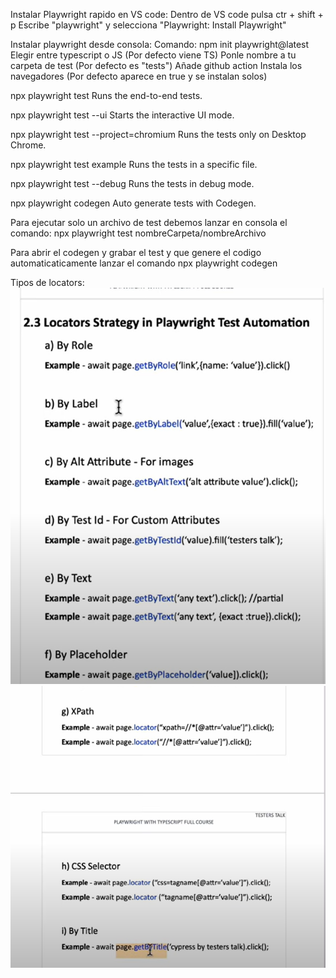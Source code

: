 Instalar Playwright rapido en VS code:
    Dentro de VS code pulsa ctr + shift + p
    Escribe "playwright" y selecciona "Playwright: Install Playwright"

Instalar playwright desde consola:
    Comando: npm init playwright@latest
    Elegir entre typescript o JS (Por defecto viene TS)
    Ponle nombre a tu carpeta de test (Por defecto es "tests")
    Añade github action
    Instala los navegadores (Por defecto aparece en true y se instalan solos)

npx playwright test
    Runs the end-to-end tests.

npx playwright test --ui
    Starts the interactive UI mode.

npx playwright test --project=chromium
    Runs the tests only on Desktop Chrome.

npx playwright test example
    Runs the tests in a specific file.

npx playwright test --debug
    Runs the tests in debug mode.

npx playwright codegen
    Auto generate tests with Codegen.

Para ejecutar solo un archivo de test debemos lanzar en consola el comando: npx playwright test nombreCarpeta/nombreArchivo

Para abrir el codegen y grabar el test y que genere el codigo automaticaticamente lanzar el comando npx playwright codegen

Tipos de locators:
![alt text](image.png)
![alt text](image-1.png)